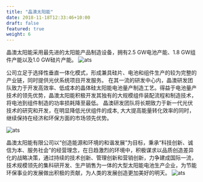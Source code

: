 ```yaml
---
title: "晶澳太阳能"
date: 2018-11-18T12:33:46+10:00
draft: false
featured: true
weight: 6
---
```


晶澳太阳能采用最先进的太阳能产品制造设备，拥有2.5 GW电池产能、1.8 GW组件产能以及1.0 GW硅片产能。
![ats](/images/product/jatyn.jpg)

公司立足于选择性垂直一体化模式，形成兼具硅片、电池和组件生产的较为完整的产业链，同时提供光伏系统项目开发服务。
在其一流的研发中心内，晶澳研发团队致力于开发高效率、低成本的晶体硅太阳能电池量产制造工艺。得益于电池量产技术的领先优势，晶澳太阳能积极开发其独有的大规模组件装配流程和制造技术，将电池到组件制造的功率损耗降至最低。
晶澳研发团队将长期致力于新一代光伏技术的研究和开发，在明显降低光伏组件的成本, 大大提高能量转化效率的同时，继续保持在经济和环保方面的市场领先优势。

![ats](/images/product/jatyn1.jpg)

晶澳太阳能有限公司以“创造能源和环境的和谐发展”为目标，秉承“科技创新、诚信为本、服务社会”的经营理念，在日趋激烈的环境中，积极谋求以品质创造差异化的战略决策，通过持续的技术创新、管理创新和营销创新，力争建成国际一流，技术规模领先的集科研开发、生产销售为一体的大型太阳能电池生产企业，为节能环保事业的发展做出积极的贡献，为人类的发展创造更加美好的明天。
![ats](/images/product/jatyn2.jpg)